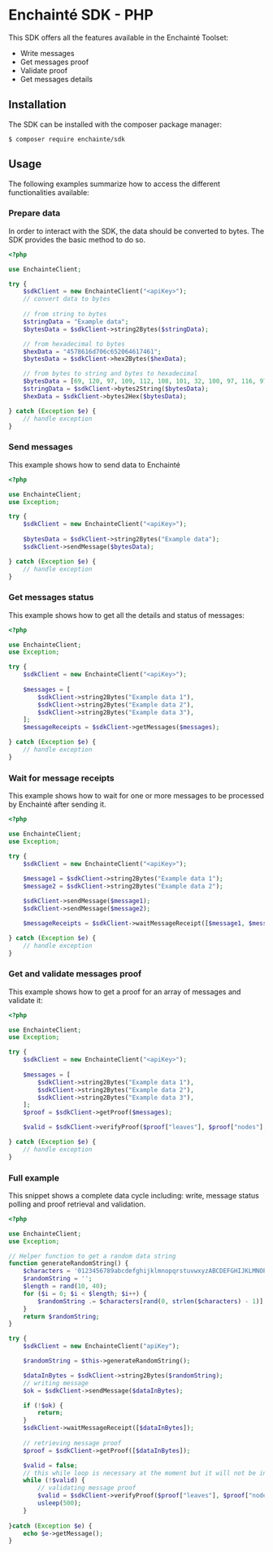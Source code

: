 # Enchainté SDK -  PHP

This SDK offers all the features available in the Enchainté Toolset:
- Write messages
- Get messages proof
- Validate proof
- Get messages details


## Installation

The SDK can be installed with the composer package manager:

```shell
$ composer require enchainte/sdk
```


## Usage

The following examples summarize how to access the different functionalities available:

### Prepare data

In order to interact with the SDK, the data should be converted to bytes. The SDK provides the basic method to do so.


```php
<?php

use EnchainteClient;

try {
    $sdkClient = new EnchainteClient("<apiKey>");
    // convert data to bytes
    
    // from string to bytes
    $stringData = "Example data";
    $bytesData = $sdkClient->string2Bytes($stringData);    

    // from hexadecimal to bytes
    $hexData = "4578616d706c652064617461";
    $bytesData = $sdkClient->hex2Bytes($hexData);    

    // from bytes to string and bytes to hexadecimal
    $bytesData = [69, 120, 97, 109, 112, 108, 101, 32, 100, 97, 116, 97];
    $stringData = $sdkClient->bytes2String($bytesData);    
    $hexData = $sdkClient->bytes2Hex($bytesData);    

} catch (Exception $e) {
    // handle exception
}
```

### Send messages

This example shows how to send data to Enchainté

```php
<?php

use EnchainteClient;
use Exception;

try {
    $sdkClient = new EnchainteClient("<apiKey>");
    
    $bytesData = $sdkClient->string2Bytes("Example data");
    $sdkClient->sendMessage($bytesData);

} catch (Exception $e) {
    // handle exception
}
```

### Get messages status

This example shows how to get all the details and status of messages:

```php
<?php

use EnchainteClient;
use Exception;

try {
    $sdkClient = new EnchainteClient("<apiKey>");
    
    $messages = [
        $sdkClient->string2Bytes("Example data 1"),
        $sdkClient->string2Bytes("Example data 2"),
        $sdkClient->string2Bytes("Example data 3"),
    ];
    $messageReceipts = $sdkClient->getMessages($messages);

} catch (Exception $e) {
    // handle exception
}
```

### Wait for message receipts

This example shows how to wait for one or more messages to be processed by Enchainté after sending it.

```php
<?php

use EnchainteClient;
use Exception;

try {
    $sdkClient = new EnchainteClient("<apiKey>");
    
    $message1 = $sdkClient->string2Bytes("Example data 1");
    $message2 = $sdkClient->string2Bytes("Example data 2");

    $sdkClient->sendMessage($message1);
    $sdkClient->sendMessage($message2);

    $messageReceipts = $sdkClient->waitMessageReceipt([$message1, $message2]);

} catch (Exception $e) {
    // handle exception
}
```


### Get and validate messages proof

This example shows how to get a proof for an array of messages and validate it:

```php
<?php

use EnchainteClient;
use Exception;

try {
    $sdkClient = new EnchainteClient("<apiKey>");
    
    $messages = [
        $sdkClient->string2Bytes("Example data 1"),
        $sdkClient->string2Bytes("Example data 2"),
        $sdkClient->string2Bytes("Example data 3"),
    ];
    $proof = $sdkClient->getProof($messages);

    $valid = $sdkClient->verifyProof($proof["leaves"], $proof["nodes"], $proof["depth"], $proof["bitmap"]);

} catch (Exception $e) {
    // handle exception
}
```

### Full example

This snippet shows a complete data cycle including: write, message status polling and proof retrieval and validation.

```php
<?php

use EnchainteClient;
use Exception;

// Helper function to get a random data string
function generateRandomString() {
    $characters = '0123456789abcdefghijklmnopqrstuvwxyzABCDEFGHIJKLMNOPQRSTUVWXYZ';
    $randomString = '';
    $length = rand(10, 40);
    for ($i = 0; $i < $length; $i++) {
        $randomString .= $characters[rand(0, strlen($characters) - 1)];
    }
    return $randomString;
}

try {
    $sdkClient = new EnchainteClient("apiKey");

    $randomString = $this->generateRandomString();

    $dataInBytes = $sdkClient->string2Bytes($randomString);
    // writing message
    $ok = $sdkClient->sendMessage($dataInBytes);

    if (!$ok) {
        return;
    }
    $sdkClient->waitMessageReceipt([$dataInBytes]);
    
    // retrieving message proof
    $proof = $sdkClient->getProof([$dataInBytes]);

    $valid = false;
    // this while loop is necessary at the moment but it will not be in future versions of the SDK
    while (!$valid) {
        // validating message proof
        $valid = $sdkClient->verifyProof($proof["leaves"], $proof["nodes"], $proof["depth"], $proof["bitmap"]);
        usleep(500);
    }
    
}catch (Exception $e) {
    echo $e->getMessage();
}
```